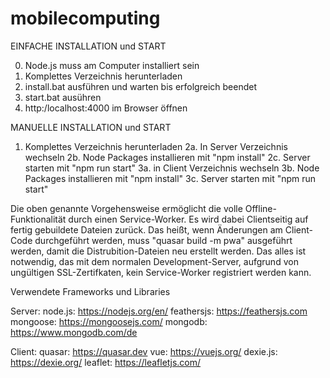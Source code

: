 # mobilecomputing

EINFACHE INSTALLATION und START

0. Node.js muss am Computer installiert sein
1. Komplettes Verzeichnis herunterladen
2. install.bat ausführen und warten bis erfolgreich beendet
3. start.bat ausühren
4. http:/localhost:4000 im Browser öffnen

MANUELLE INSTALLATION und START

1. Komplettes Verzeichnis herunterladen
   2a. In Server Verzeichnis wechseln
   2b. Node Packages installieren mit "npm install"
   2c. Server starten mit "npm run start"
   3a. in Client Verzeichnis wechseln
   3b. Node Packages installieren mit "npm install"
   3c. Server starten mit "npm run start"

Die oben genannte Vorgehensweise ermöglicht die volle Offline-Funktionalität
durch einen Service-Worker. Es wird dabei Clientseitig auf fertig gebuildete
Dateien zurück. Das heißt, wenn Änderungen am Client-Code durchgeführt werden,
muss "quasar build -m pwa" ausgeführt werden, damit die Distrubition-Dateien
neu erstellt werden.
Das alles ist notwendig, das mit dem normalen Development-Server, aufgrund
von ungültigen SSL-Zertifkaten, kein Service-Worker registriert werden kann.

Verwendete Frameworks und Libraries

Server:
node.js: https://nodejs.org/en/
feathersjs: https://feathersjs.com
mongoose: https://mongoosejs.com/
mongodb: https://www.mongodb.com/de

Client:
quasar: https://quasar.dev
vue: https://vuejs.org/
dexie.js: https://dexie.org/
leaflet: https://leafletjs.com/
